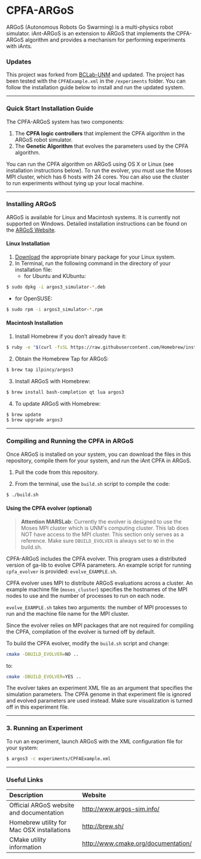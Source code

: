 # CPFA-ARGoS

ARGoS (Autonomous Robots Go Swarming) is a multi-physics robot simulator. iAnt-ARGoS is an extension to ARGoS that implements the CPFA-ARGoS algorithm and provides a mechanism for performing experiments with iAnts.

### Updates
This project was forked from [BCLab-UNM](https://github.com/BCLab-UNM/CPFA-ARGoS) and updated. The project has been tested with the `CPFAExample.xml` in the `/experiments` folder. You can follow the installation guide below to install and run the updated system.

---

### Quick Start Installation Guide

The CPFA-ARGoS system has two components: 
1. The **CPFA logic controllers** that implement the CPFA algorithm in the ARGoS robot simulator.
2. The **Genetic Algorithm** that evolves the parameters used by the CPFA algorithm.

You can run the CPFA algorithm on ARGoS using OS X or Linux (see installation instructions below). To run the evolver, you must use the Moses MPI cluster, which has 6 hosts with 24 cores. You can also use the cluster to run experiments without tying up your local machine.

---

### Installing ARGoS

ARGoS is available for Linux and Macintosh systems. It is currently not supported on Windows. Detailed installation instructions can be found on the [ARGoS Website](http://www.argos-sim.info/user_manual.php).

#### Linux Installation

1. [Download](http://www.argos-sim.info/core.php) the appropriate binary package for your Linux system.
2. In Terminal, run the following command in the directory of your installation file:
   - for Ubuntu and KUbuntu:

```bash
$ sudo dpkg -i argos3_simulator-*.deb
```

   - for OpenSUSE:

```bash
$ sudo rpm -i argos3_simulator-*.rpm
```

#### Macintosh Installation

1. Install Homebrew if you don’t already have it:

```bash
$ ruby -e "$(curl -fsSL https://raw.githubusercontent.com/Homebrew/install/master/install)"
```

2. Obtain the Homebrew Tap for ARGoS:

```bash
$ brew tap ilpincy/argos3
```

3. Install ARGoS with Homebrew:

```bash
$ brew install bash-completion qt lua argos3
```

4. To update ARGoS with Homebrew:

```bash
$ brew update
$ brew upgrade argos3
```

---

### Compiling and Running the CPFA in ARGoS

Once ARGoS is installed on your system, you can download the files in this repository, compile them for your system, and run the iAnt CPFA in ARGoS.

1. Pull the code from this repository.

2. From the terminal, use the `build.sh` script to compile the code:

```bash
$ ./build.sh
```

#### Using the CPFA evolver (optional)

> **Attention MARSLab**: Currently the evolver is designed to use the Moses MPI cluster which is UNM's computing cluster. This lab does NOT have access to the MPI cluster. This section only serves as a reference. Make sure `DBUILD_EVOLVER` is always set to `NO` in the build.sh. 

CPFA-ARGoS includes the CPFA evolver. This program uses a distributed version of ga-lib to evolve CPFA parameters. An example script for running `cpfa_evolver` is provided: `evolve_EXAMPLE.sh`.

CPFA evolver uses MPI to distribute ARGoS evaluations across a cluster. An example machine file (`moses_cluster`) specifies the hostnames of the MPI nodes to use and the number of processes to run on each node.

`evolve_EXAMPLE.sh` takes two arguments: the number of MPI processes to run and the machine file name for the MPI cluster.

Since the evolver relies on MPI packages that are not required for compiling the CPFA, compilation of the evolver is turned off by default.

To build the CPFA evolver, modify the `build.sh` script and change:

```bash
cmake -DBUILD_EVOLVER=NO ..
```

to:

```bash
cmake -DBUILD_EVOLVER=YES ..
```

The evolver takes an experiment XML file as an argument that specifies the simulation parameters. The CPFA genome in that experiment file is ignored and evolved parameters are used instead. Make sure visualization is turned off in this experiment file.

---

### 3. Running an Experiment
To run an experiment, launch ARGoS with the XML configuration file for your system:

```bash
$ argos3 -c experiments/CPFAExample.xml
```

---

### Useful Links

| Description                                | Website                                                        |
|:-------------------------------------------|:---------------------------------------------------------------|
| Official ARGoS website and documentation   | http://www.argos-sim.info/                                     |
| Homebrew utility for Mac OSX installations | http://brew.sh/                                                |
| CMake utility information                  | http://www.cmake.org/documentation/                            |
